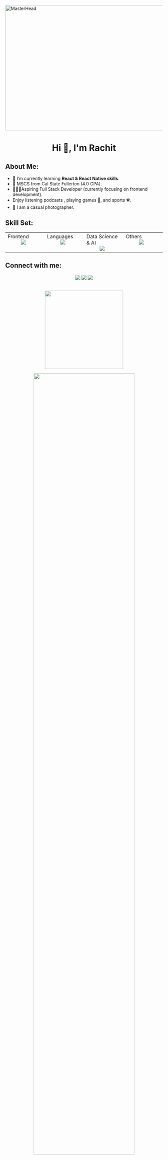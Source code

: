 <a href="https://rachitsainii.io">
  <img src="https://user-images.githubusercontent.com/74038190/225813708-98b745f2-7d22-48cf-9150-083f1b00d6c9.gif" alt="MasterHead" style="height: 400px; width: 1000px">
</a>

<div align="center">
  <h1>Hi 👋, I'm Rachit </h1>
</div>

## About Me:
- 🌱 I’m currently learning **React & React Native skills**.
- 📖 MSCS from Cal State Fullerton (4.0 GPA).
- 🧑🏻‍💻Aspiring Full Stack Developer (currently focusing on frontend development).
- Enjoy listening podcasts , playing games 👾, and sports ⚽️.
-  📸 I am a casual photographer.

## Skill Set:
<table>
<tr>
<td valign="top" width="25%">
Frontend  
<a href="https://github.com/rachitsaini">
<div align="center">  
       <img src="https://skillicons.dev/icons?i=html,css,js,react,reactnative&perline=4" style="margin-right: 10px;"/> 
</div>
</a>
</td>
<td valign="top" width="25%">
Languages
<a href="https://github.com/rachitsaini">
<div align="center">
       <img src="https://skillicons.dev/icons?i=c,cpp,python,swift&perline=4" style="margin-right: 10px;"/> 
</div>
</a>
</td>
<td valign="top" width="25%">
Data Science & AI
<a href="https://github.com/rachitsaini">
<div align="center">
       <img src="https://skillicons.dev/icons?i=tensorflow,pytorch,opencv&perline=4" style="margin-right: 10px;"/> 
</div>
</a>
</td>
<td valign="top" width="25%">
Others
<a href="https://github.com/rachitsaini">
<div align="center">
       <img src="https://skillicons.dev/icons?i=git,npm,figma,vscode,mysql,flask&perline=4" style="margin-right: 10px;"/> 
</div>
</a>
</td>
</tr>
</table>


## Connect with me:
<div align="center">
    <a href="https://www.linkedin.com/in/rachitsaini/" target="_blank"><img src="https://img.shields.io/badge/-Rachit%20Saini-0077B5?style=flat&logo=Linkedin&logoColor=white"/></a>
    <a target="_blank" href="mailto:sainii.rachit@gmail.com"><img src="https://img.shields.io/badge/-sainii.rachit@gmail.com-D14836?style=flat&logo=Gmail&logoColor=white"/></a>
    <a href="https://leetcode.com/rachit-saini/" target="_blank"><img src="https://img.shields.io/badge/-Rachit%20Saini-FFA116?style=flat&logo=LeetCode&logoColor=white"/></a>
</div>
<br/>

<!-- Activity Graph -->
<p align="center">
  <a href="https://github.com/rachitsainii">
    <img height=250 src="https://github-readme-activity-graph.vercel.app/graph?username=rachitsainii&bg_color=282c34&color=FDFD96&line=FDFD96&point=FFFFFF&area_color=79FE96&border_radius=24.5&title_color=FDFD96&border_radius=20px"/>
  </a> 
</p>

<p align="center">
   <a href="https://github.com/rachitsainii"> 
     <img width="80%" src="https://github-readme-streak-stats.herokuapp.com/?user=rachitsainii&show_icons=true&locale=en&layout=demo&theme=Onedark&hide_border=true" /> 
   </a>  
 </p>

<br>

<div id="header" align="center">
  
  <img src="https://komarev.com/ghpvc/?username=rachitsainii&style=for-the-badge&color=orange" alt=""/>
</div>

<h2  align="center">💻 Check Out My Repos ⬇️ </h2>
